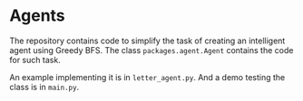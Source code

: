 # Agents

The repository contains code to simplify the task of creating an intelligent agent using Greedy BFS. The class `packages.agent.Agent` contains the code for such task.

An example implementing it is in `letter_agent.py`. And a demo testing the class is in `main.py`.
